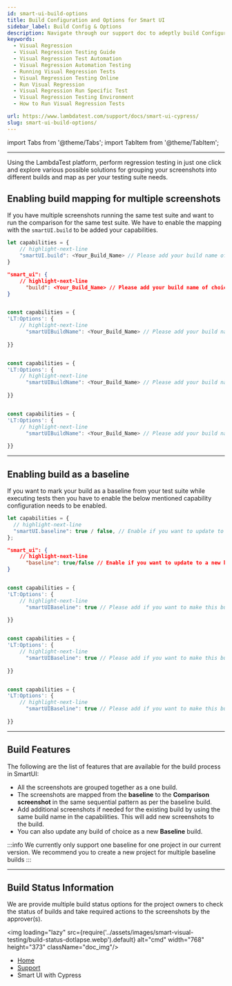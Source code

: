 ```yaml
---
id: smart-ui-build-options
title: Build Configuration and Options for Smart UI
sidebar_label: Build Config & Options
description: Navigate through our support doc to adeptly build Configuration & Options for Smart UI using LambdaTest!
keywords:
  - Visual Regression
  - Visual Regression Testing Guide
  - Visual Regression Test Automation
  - Visual Regression Automation Testing
  - Running Visual Regression Tests
  - Visual Regression Testing Online
  - Run Visual Regression
  - Visual Regression Run Specific Test
  - Visual Regression Testing Environment
  - How to Run Visual Regression Tests

url: https://www.lambdatest.com/support/docs/smart-ui-cypress/
slug: smart-ui-build-options/
---
```


import Tabs from '@theme/Tabs';
import TabItem from '@theme/TabItem';

---

<script type="application/ld+json"
      dangerouslySetInnerHTML={{ __html: JSON.stringify({
       "@context": "https://schema.org",
        "@type": "BreadcrumbList",
        "itemListElement": [{
          "@type": "ListItem",
          "position": 1,
          "name": "LambdaTest",
          "item": "https://www.lambdatest.com"
        },{
          "@type": "ListItem",
          "position": 2,
          "name": "Support",
          "item": "https://www.lambdatest.com/support/docs/"
        },{
          "@type": "ListItem",
          "position": 3,
          "name": "Smart Visual Testing",
          "item": "https://www.lambdatest.com/support/docs/smart-ui-cypress/"
        }]
      })
    }}
></script>

Using the LambdaTest platform, perform regression testing in just one click and explore various possible solutions for grouping your screenshots into different builds and map as per your testing suite needs.

## Enabling build mapping for multiple screenshots

If you have multiple screenshots running the same test suite and want to run the comparison for the same test suite. We have to enable the mapping with the `smartUI.build` to be added your capabilities.

<Tabs className="docs__val" groupId="framework">
<TabItem value="selenium" label="Selenium" default>

```js title="Please add the following to your capabilities configuration"
let capabilities = {
    // highlight-next-line
    "smartUI.build": <Your_Build_Name> // Please add your build name of choice here
}
```

</TabItem>
<TabItem value="cypress" label="Cypress" default>

```json title="Please make the changes in lambdatest-config.json"
"smart_ui": {
    // highlight-next-line
      "build": <Your_Build_Name> // Please add your build name of choice here
}
```

</TabItem>
<TabItem value="playwright" label="Playwright" default>

```js title="Please add the following in <LT:Options> in your capabilities configuration "

const capabilities = {
'LT:Options': {
    // highlight-next-line
      "smartUIBuildName": <Your_Build_Name> // Please add your build name of choice here
    
}}
```
</TabItem>
<TabItem value="puppeteer" label="Puppeteer" default>

```js title="Please add the following in <LT:Options> in your capabilities configuration "

const capabilities = {
'LT:Options': {
    // highlight-next-line
      "smartUIBuildName": <Your_Build_Name> // Please add your build name of choice here
    
}}
```
</TabItem>
<TabItem value="k6" label="K6" default>

```js title="Please add the following in <LT:Options> in your capabilities configuration "

const capabilities = {
'LT:Options': {
    // highlight-next-line
      "smartUIBuildName": <Your_Build_Name> // Please add your build name of choice here
    
}}
```
</TabItem>
</Tabs>

---

## Enabling build as a baseline

If you want to mark your build as a baseline from your test suite while executing tests then you have to enable the below mentioned capability configuration needs to be enabled.

<Tabs className="docs__val" groupId="framework">
<TabItem value="selenium" label="Selenium" default>

```js title="Please add the following to your capabilities configuration"
let capabilities = {
  // highlight-next-line
  "smartUI.baseline": true / false, // Enable if you want to update to a new baseline build
};
```

</TabItem>
<TabItem value="cypress" label="Cypress" default>

```json title="Please make the changes in lambdatest-config.json"
"smart_ui": {
    // highlight-next-line
      "baseline": true/false // Enable if you want to update to a new baseline build
}
```

</TabItem>
<TabItem value="playwright" label="Playwright" default>

```js title="Please add the following in <LT:Options> in your capabilities configuration "

const capabilities = {
'LT:Options': {
    // highlight-next-line
      "smartUIBaseline": true // Please add if you want to make this build as baseline
    
}}
```
</TabItem>
<TabItem value="puppeteer" label="Puppeteer" default>

```js title="Please add the following in <LT:Options> in your capabilities configuration "

const capabilities = {
'LT:Options': {
    // highlight-next-line
      "smartUIBaseline": true // Please add if you want to make this build as baseline
    
}}
```
</TabItem>
<TabItem value="k6" label="K6" default>

```js title="Please add the following in <LT:Options> in your capabilities configuration "

const capabilities = {
'LT:Options': {
    // highlight-next-line
      "smartUIBaseline": true // Please add if you want to make this build as baseline
    
}}
```
</TabItem>
</Tabs>

---

## Build Features

The following are the list of features that are available for the build process in SmartUI:

- All the screenshots are grouped together as a one build.
- The screenshots are mapped from the **baseline** to the **Comparison screenshot** in the same sequential pattern as per the baseline build.
- Add additional screenshots if needed for the existing build by using the same build name in the capabilities. This will add new screenshots to the build.
- You can also update any build of choice as a new **Baseline** build.

:::info
We currently only support one baseline for one project in our current version. We recommend you to create a new project for multiple baseline builds
:::

---

## Build Status Information

We are provide multiple build status options for the project owners to check the status of builds and take required actions to the screenshots by the approver(s).

<img loading="lazy" src={require('../assets/images/smart-visual-testing/build-status-dotlapse.webp').default} alt="cmd" width="768" height="373" className="doc_img"/>

<nav aria-label="breadcrumbs">
  <ul className="breadcrumbs">
    <li className="breadcrumbs__item">
      <a className="breadcrumbs__link" target="_self" href="https://www.lambdatest.com">
        Home
      </a>
    </li>
    <li className="breadcrumbs__item">
      <a className="breadcrumbs__link" target="_self" href="https://www.lambdatest.com/support/docs/">
        Support
      </a>
    </li>
    <li className="breadcrumbs__item breadcrumbs__item--active">
      <span className="breadcrumbs__link">
     Smart UI with Cypress  
     </span>
    </li>
  </ul>
</nav>
